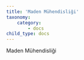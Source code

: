 ```yaml
---
title: 'Maden Mühendisliği'
taxonomy:
    category:
        - docs
child_type: docs
---
```


Maden Mühendisliği